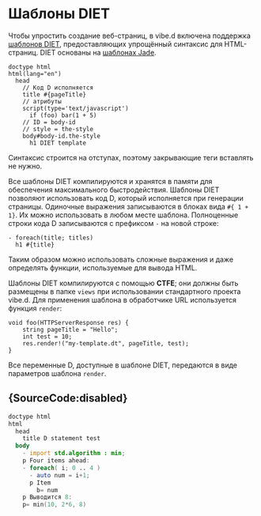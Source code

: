 # Шаблоны DIET

Чтобы упростить создание веб-страниц, в vibe.d
включена поддержка [шаблонов DIET](https://vibed.org/templates/diet),
предоставляющих упрощённый синтаксис для HTML-страниц.
DIET основаны на [шаблонах Jade](http://jade-lang.com/).

    doctype html
    html(lang="en")
      head
        // Код D исполняется
        title #{pageTitle}
        // атрибуты
        script(type='text/javascript')
          if (foo) bar(1 + 5)
        // ID = body-id
        // style = the-style
        body#body-id.the-style
          h1 DIET template

Синтаксис строится на отступах, поэтому закрывающие
теги вставлять не нужно.

Все шаблоны DIET компилируются и хранятся в
памяти для обеспечения максимального быстродействия.
Шаблоны DIET позволяют использовать код D, который
исполняется при генерации страницы. Одиночные
выражения записываются в блоках вида `#{ 1 + 1}`.
Их можно использовать в любом месте шаблона.
Полноценные строки кода D записываются с префиксом
`-` на новой строке:

    - foreach(title; titles)
      h1 #{title}

Таким образом можно использовать сложные выражения
и даже определять функции, используемые для вывода
HTML.

Шаблоны DIET компилируются с помощью **CTFE**;
они должны быть размещены в папке `views` при использовании
стандартного проекта vibe.d. Для применения шаблона
в обработчике URL используется функция `render`:

    void foo(HTTPServerResponse res) {
        string pageTitle = "Hello";
        int test = 10;
        res.render!("my-template.dt", pageTitle, test);
    }

Все переменные D, доступные в шаблоне DIET,
передаются в виде параметров шаблона `render`.

## {SourceCode:disabled}

```d
doctype html
html
  head
    title D statement test
  body
    - import std.algorithm : min;
    p Four items ahead:
    - foreach( i; 0 .. 4 )
      - auto num = i+1;
      p Item
        b= num
    p Выводится 8:
    p= min(10, 2*6, 8)
```
